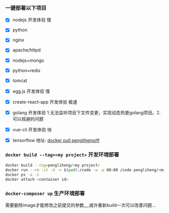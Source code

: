 ### 一键部署以下项目

- [x] nodejs                    开发体验    慢
- [x] python
- [x] nginx
- [x] apache/httpd
- [x] nodejs+mongo
- [x] python+redis
- [x] tomcat    
- [x] egg.js                    开发体验    慢
- [x] create-react-app          开发体验    极速
- [x] golang                    开发体验    1.无法监听项目下文件变更，实现动态热更golang项目。2.可以规避的问题
- [x] vue-cli                   开发体验    快
- [x] tensorflow                地址:       [docker pull pengliheng/tf](https://cloud.docker.com/repository/docker/pengliheng/tf/general)


### `docker build --tag=<my project>`  开发环境部署
```bash
docker build --tag=pengliheng/<my project>                                        # 新建docker image
docker run --rm -it -d -v $(pwd):/code -w -p 80:80 /code pengliheng/<my project>  # 在image层下新建一个container
docker ps -a -s                                                                   # 查询container id
docker attach <container id>                                                      # hack 进入container 进行开发
```



### `docker-composer up`  生产环境部署
需要删除image才能修改之前提交的参数,,,,或许重新build一次可以改善问题...
